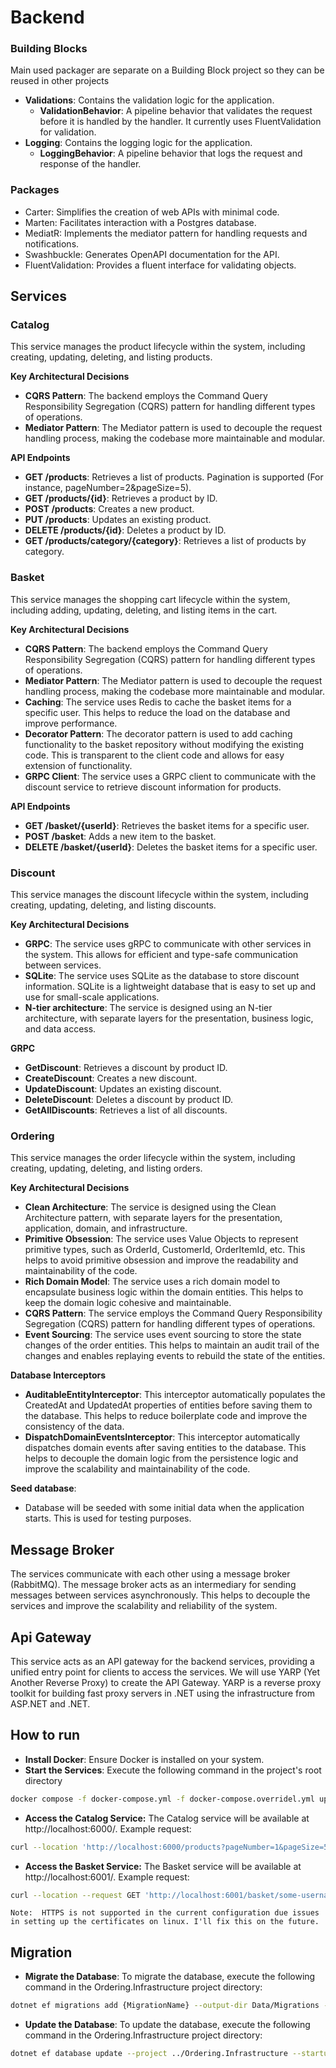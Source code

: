 # Backend

### Building Blocks
Main used packager are separate on a Building Block project so they can be reused in other projects
- **Validations**: Contains the validation logic for the application.
  - **ValidationBehavior**: A pipeline behavior that validates the request before it is handled by the handler. It currently uses FluentValidation for validation.
- **Logging**: Contains the logging logic for the application.
  - **LoggingBehavior**: A pipeline behavior that logs the request and response of the handler.

### Packages
- Carter: Simplifies the creation of web APIs with minimal code.
- Marten: Facilitates interaction with a Postgres database.
- MediatR: Implements the mediator pattern for handling requests and notifications.
- Swashbuckle: Generates OpenAPI documentation for the API.
- FluentValidation: Provides a fluent interface for validating objects.

## Services
### Catalog

This service manages the product lifecycle within the system, including creating, updating, deleting, and listing products.

**Key Architectural Decisions**
- **CQRS Pattern**: The backend employs the Command Query Responsibility Segregation (CQRS) pattern for handling different types of operations.
- **Mediator Pattern**: The Mediator pattern is used to decouple the request handling process, making the codebase more maintainable and modular.

**API Endpoints**
- **GET /products**: Retrieves a list of products. Pagination is supported (For instance, pageNumber=2&pageSize=5).
- **GET /products/{id}**: Retrieves a product by ID.
- **POST /products**: Creates a new product.
- **PUT /products**: Updates an existing product.
- **DELETE /products/{id}**: Deletes a product by ID.
- **GET /products/category/{category}**: Retrieves a list of products by category.

### Basket
This service manages the shopping cart lifecycle within the system, including adding, updating, deleting, and listing items in the cart.

**Key Architectural Decisions**
- **CQRS Pattern**: The backend employs the Command Query Responsibility Segregation (CQRS) pattern for handling different types of operations.
- **Mediator Pattern**: The Mediator pattern is used to decouple the request handling process, making the codebase more maintainable and modular.
- **Caching**: The service uses Redis to cache the basket items for a specific user. This helps to reduce the load on the database and improve performance.
- **Decorator Pattern**: The decorator pattern is used to add caching functionality to the basket repository without modifying the existing code. This is transparent to the client code and allows for easy extension of functionality.
- **GRPC Client**: The service uses a GRPC client to communicate with the discount service to retrieve discount information for products.

**API Endpoints**
- **GET /basket/{userId}**: Retrieves the basket items for a specific user.
- **POST /basket**: Adds a new item to the basket.
- **DELETE /basket/{userId}**: Deletes the basket items for a specific user.

### Discount
This service manages the discount lifecycle within the system, including creating, updating, deleting, and listing discounts.

**Key Architectural Decisions**
- **GRPC**: The service uses gRPC to communicate with other services in the system. This allows for efficient and type-safe communication between services.
- **SQLite**: The service uses SQLite as the database to store discount information. SQLite is a lightweight database that is easy to set up and use for small-scale applications.
- **N-tier architecture**: The service is designed using an N-tier architecture, with separate layers for the presentation, business logic, and data access.

**GRPC**
- **GetDiscount**: Retrieves a discount by product ID.
- **CreateDiscount**: Creates a new discount.
- **UpdateDiscount**: Updates an existing discount.
- **DeleteDiscount**: Deletes a discount by product ID.
- **GetAllDiscounts**: Retrieves a list of all discounts.

### Ordering
This service manages the order lifecycle within the system, including creating, updating, deleting, and listing orders.

**Key Architectural Decisions**
- **Clean Architecture**: The service is designed using the Clean Architecture pattern, with separate layers for the presentation, application, domain, and infrastructure.
- **Primitive Obsession**: The service uses Value Objects to represent primitive types, such as OrderId, CustomerId, OrderItemId, etc. This helps to avoid primitive obsession and improve the readability and maintainability of the code.
- **Rich Domain Model**: The service uses a rich domain model to encapsulate business logic within the domain entities. This helps to keep the domain logic cohesive and maintainable.
- **CQRS Pattern**: The service employs the Command Query Responsibility Segregation (CQRS) pattern for handling different types of operations.
- **Event Sourcing**: The service uses event sourcing to store the state changes of the order entities. This helps to maintain an audit trail of the changes and enables replaying events to rebuild the state of the entities.

**Database Interceptors**
- **AuditableEntityInterceptor**: This interceptor automatically populates the CreatedAt and UpdatedAt properties of entities before saving them to the database. This helps to reduce boilerplate code and improve the consistency of the data.
- **DispatchDomainEventsInterceptor**: This interceptor automatically dispatches domain events after saving entities to the database. This helps to decouple the domain logic from the persistence logic and improve the scalability and maintainability of the code.

**Seed database**:
- Database will be seeded with some initial data when the application starts. This is used for testing purposes.

## Message Broker
The services communicate with each other using a message broker (RabbitMQ). The message broker acts as an intermediary for sending messages between services asynchronously. This helps to decouple the services and improve the scalability and reliability of the system.

## Api Gateway
This service acts as an API gateway for the backend services, providing a unified entry point for clients to access the services.
We will use YARP (Yet Another Reverse Proxy) to create the API Gateway. YARP is a reverse proxy toolkit for building fast proxy servers in .NET using the infrastructure from ASP.NET and .NET.

## How to run
- **Install Docker**: Ensure Docker is installed on your system.
- **Start the Services**: Execute the following command in the project's root directory
```bash
docker compose -f docker-compose.yml -f docker-compose.overridel.yml up
```
- **Access the Catalog Service:** The Catalog service will be available at http://localhost:6000/. Example request:
```bash
curl --location 'http://localhost:6000/products?pageNumber=1&pageSize=5'
```
- **Access the Basket Service:** The Basket service will be available at http://localhost:6001/. Example request:
```bash
curl --location --request GET 'http://localhost:6001/basket/some-username'
```


`Note:  HTTPS is not supported in the current configuration due issues in setting up the certificates on linux. I'll fix this on the future.`

## Migration
- **Migrate the Database**: To migrate the database, execute the following command in the Ordering.Infrastructure project directory:
```bash
dotnet ef migrations add {MigrationName} --output-dir Data/Migrations --project ../Ordering.Infrastructure --startup-project ../Ordering.API

```
- **Update the Database**: To update the database, execute the following command in the Ordering.Infrastructure project directory:
```bash
dotnet ef database update --project ../Ordering.Infrastructure --startup-project ../Ordering.API
```